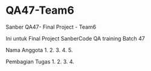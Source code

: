# QA47-Team6
Sanber QA47- Final Project - Team6

Ini untuk Final Project SanberCode QA training Batch 47

Nama Anggota
1.
2.
3.
4.
5.


Pembagian Tugas
1.
2.
3.
4.

